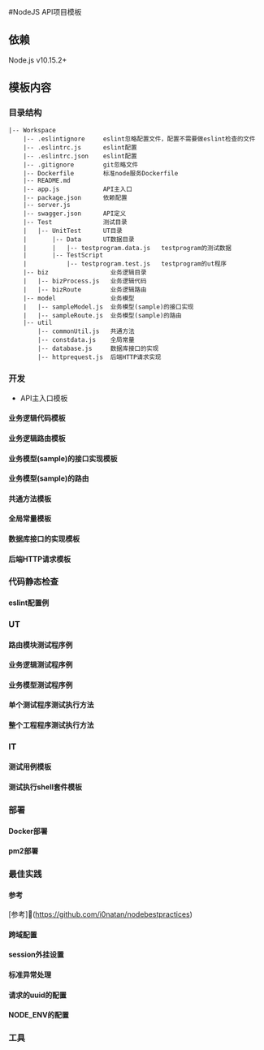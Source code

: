 #NodeJS API项目模板

##  依赖
Node.js v10.15.2+

##  模板内容
### 目录结构
```
|-- Workspace
    |-- .eslintignore     eslint忽略配置文件，配置不需要做eslint检查的文件
    |-- .eslintrc.js      eslint配置
    |-- .eslintrc.json    eslint配置
    |-- .gitignore        git忽略文件
    |-- Dockerfile        标准node服务Dockerfile
    |-- README.md         
    |-- app.js            API主入口
    |-- package.json      依赖配置
    |-- server.js
    |-- swagger.json      API定义
    |-- Test              测试目录
    |   |-- UnitTest      UT目录
    |       |-- Data      UT数据目录
    |       |   |-- testprogram.data.js   testprogram的测试数据
    |       |-- TestScript
    |           |-- testprogram.test.js   testprogram的ut程序
    |-- biz                 业务逻辑目录
    |   |-- bizProcess.js   业务逻辑代码
    |   |-- bizRoute        业务逻辑路由
    |-- model               业务模型
    |   |-- sampleModel.js  业务模型(sample)的接口实现
    |   |-- sampleRoute.js  业务模型(sample)的路由
    |-- util
        |-- commonUtil.js   共通方法
        |-- constdata.js    全局常量
        |-- database.js     数据库接口的实现
        |-- httprequest.js  后端HTTP请求实现

```
### 开发
*   API主入口模板
####  业务逻辑代码模板
####  业务逻辑路由模板
####  业务模型(sample)的接口实现模板
####  业务模型(sample)的路由
####  共通方法模板
####  全局常量模板
####  数据库接口的实现模板
####  后端HTTP请求模板
### 代码静态检查
####  eslint配置例
### UT
####  路由模块测试程序例
####  业务逻辑测试程序例
####  业务模型测试程序例
####  单个测试程序测试执行方法
####  整个工程程序测试执行方法
### IT
####  测试用例模板
####  测试执行shell套件模板
### 部署
####  Docker部署
####  pm2部署
### 最佳实践
####  参考
[参考](https://github.com/i0natan/nodebestpractices)
####  跨域配置
####  session外挂设置
####  标准异常处理
####  请求的uuid的配置
####  NODE_ENV的配置

### 工具
